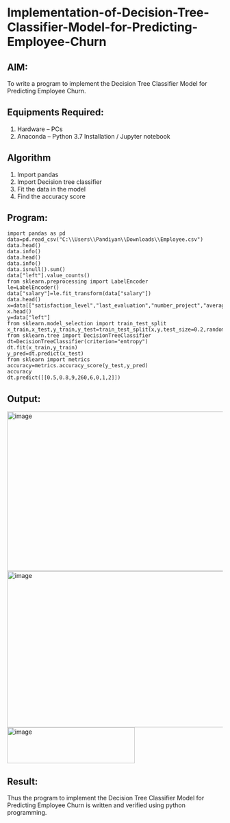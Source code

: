 # Implementation-of-Decision-Tree-Classifier-Model-for-Predicting-Employee-Churn

## AIM:
To write a program to implement the Decision Tree Classifier Model for Predicting Employee Churn.

## Equipments Required:
1. Hardware – PCs
2. Anaconda – Python 3.7 Installation / Jupyter notebook

## Algorithm
1. Import pandas
2. Import Decision tree classifier
3. Fit the data in the model
4. Find the accuracy score 
 

## Program:
```
import pandas as pd
data=pd.read_csv("C:\\Users\\Pandiyan\\Downloads\\Employee.csv")
data.head()
data.info()
data.head()
data.info()
data.isnull().sum()
data["left"].value_counts()
from sklearn.preprocessing import LabelEncoder
le=LabelEncoder()
data["salary"]=le.fit_transform(data["salary"])
data.head()
x=data[["satisfaction_level","last_evaluation","number_project","average_montly_hours","time_spend_company","Work_accident","promotion_last_5years","salary"]]
x.head()
y=data["left"]
from sklearn.model_selection import train_test_split
x_train,x_test,y_train,y_test=train_test_split(x,y,test_size=0.2,random_state=100)
from sklearn.tree import DecisionTreeClassifier
dt=DecisionTreeClassifier(criterion="entropy")
dt.fit(x_train,y_train)
y_pred=dt.predict(x_test)
from sklearn import metrics
accuracy=metrics.accuracy_score(y_test,y_pred)
accuracy
dt.predict([[0.5,0.8,9,260,6,0,1,2]])
```

## Output:
<img width="683" height="372" alt="image" src="https://github.com/user-attachments/assets/a166c835-3b61-4fe3-abfd-4de79194a323" />
<img width="663" height="364" alt="image" src="https://github.com/user-attachments/assets/df7237ca-f713-4513-abb5-54d68804d7e5" />



<img width="298" height="84" alt="image" src="https://github.com/user-attachments/assets/7f397a3f-00b5-4b14-ac76-fada6053614b" />


## Result:
Thus the program to implement the  Decision Tree Classifier Model for Predicting Employee Churn is written and verified using python programming.
